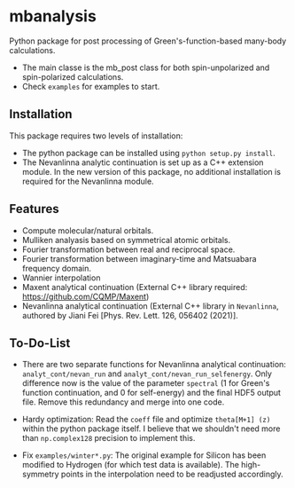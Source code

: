 mbanalysis
===================

Python package for post processing of Green's-function-based many-body calculations. 
* The main classe is the mb_post class for both spin-unpolarized and spin-polarized calculations. 
* Check `examples` for examples to start. 
  
Installation
----------
This package requires two levels of installation:
* The python package can be installed using `python setup.py install`.
* The Nevanlinna analytic continuation is set up as a C++ extension module. In the new version of this package, no additional installation is required for the Nevanlinna module.

Features
----------
* Compute molecular/natural orbitals.
* Mulliken analyasis based on symmetrical atomic orbitals.
* Fourier transformation between real and reciprocal space.
* Fourier transformation between imaginary-time and Matsuabara frequency domain.
* Wannier interpolation
* Maxent analytical continuation (External C++ library required: https://github.com/CQMP/Maxent) 
* Nevanlinna analytical continuation (External C++ library in `Nevanlinna`, authored by Jiani Fei [Phys. Rev. Lett. 126, 056402 (2021)].

To-Do-List
-----------
* There are two separate functions for Nevanlinna analytical continuation: `analyt_cont/nevan_run` and `analyt_cont/nevan_run_selfenergy`. Only difference now is the value of the parameter `spectral` (1 for Green's function continuation, and 0 for self-energy) and the final HDF5 output file. Remove this redundancy and merge into one code.

* Hardy optimization: Read the `coeff` file and optimize `theta[M+1] (z)` within the python package itself. I believe that we shouldn't need more than `np.complex128` precision to implement this.

* Fix `examples/winter*.py`: The original example for Silicon has been modified to Hydrogen (for which test data is available). The high-symmetry points in the interpolation need to be readjusted accordingly.